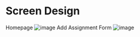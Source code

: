 # Screen Design
Homepage
![image](https://github.com/user-attachments/assets/f77dddb7-3708-4e7c-81c4-ae710e4d87b5)
Add Assignment Form
![image](https://github.com/user-attachments/assets/de76ca47-18b1-489e-85ac-c7d4a5922e3b)
